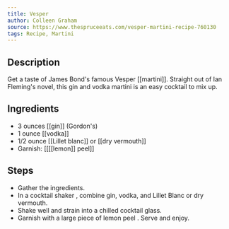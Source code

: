 ```yaml
---
title: Vesper
author: Colleen Graham
source: https://www.thespruceeats.com/vesper-martini-recipe-760130
tags: Recipe, Martini
---
```

## Description
Get a taste of James Bond's famous Vesper [[martini]]. Straight out of Ian Fleming's novel, this gin and vodka martini is an easy cocktail to mix up.
## Ingredients
- 3 ounces [[gin]] (Gordon's)
- 1 ounce [[vodka]] 
- 1/2 ounce [[Lillet blanc]] or [[dry vermouth]] 
- Garnish: [[[[lemon]] peel]]
## Steps
- Gather the ingredients.
- In a cocktail shaker , combine gin, vodka, and Lillet Blanc or dry vermouth.
- Shake well and strain into a chilled cocktail glass.
- Garnish with a large piece of lemon peel . Serve and enjoy.